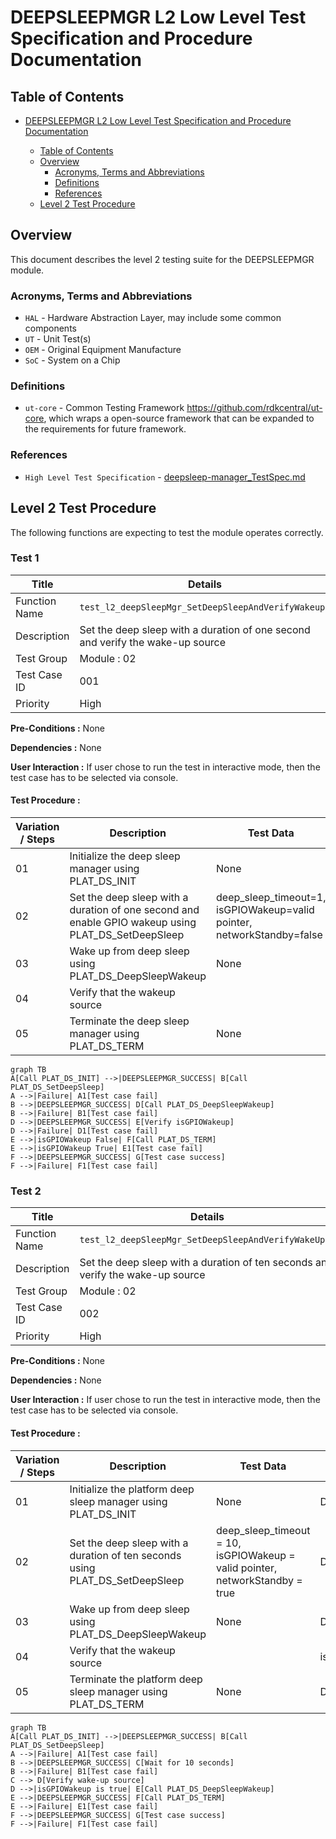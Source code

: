# DEEPSLEEPMGR L2 Low Level Test Specification and Procedure Documentation

## Table of Contents

- [DEEPSLEEPMGR L2 Low Level Test Specification and Procedure Documentation](#deepsleepmgr-l2-low-level-test-specification-and-procedure-documentation)

  - [Table of Contents](#table-of-contents)
  - [Overview](#overview)
    - [Acronyms, Terms and Abbreviations](#acronyms-terms-and-abbreviations)
    - [Definitions](#definitions)
    - [References](#references)
  - [Level 2 Test Procedure](#level-2-test-procedure)

## Overview

This document describes the level 2 testing suite for the DEEPSLEEPMGR module.

### Acronyms, Terms and Abbreviations

- `HAL` \- Hardware Abstraction Layer, may include some common components
- `UT`  \- Unit Test(s)
- `OEM`  \- Original Equipment Manufacture
- `SoC`  \- System on a Chip

### Definitions

  - `ut-core` \- Common Testing Framework <https://github.com/rdkcentral/ut-core>, which wraps a open-source framework that can be expanded to the requirements for future framework.

### References
- `High Level Test Specification` - [deepsleep-manager_TestSpec.md](deepsleep-manager_TestSpec.md)

## Level 2 Test Procedure

The following functions are expecting to test the module operates correctly.

### Test 1

|Title|Details|
|--|--|
|Function Name|`test_l2_deepSleepMgr_SetDeepSleepAndVerifyWakeup1`|
|Description|Set the deep sleep with a duration of one second and verify the wake-up source|
|Test Group|Module : 02|
|Test Case ID|001|
|Priority|High|

**Pre-Conditions :**
None

**Dependencies :**
None

**User Interaction :**
If user chose to run the test in interactive mode, then the test case has to be selected via console.

#### Test Procedure :

| Variation / Steps | Description | Test Data | Expected Result | Notes|
| -- | --------- | ---------- | -------------- | ----- |
| 01 | Initialize the deep sleep manager using PLAT_DS_INIT | None | DEEPSLEEPMGR_SUCCESS | Should be successful |
| 02 | Set the deep sleep with a duration of one second and enable GPIO wakeup using PLAT_DS_SetDeepSleep | deep_sleep_timeout=1, isGPIOWakeup=valid pointer, networkStandby=false | DEEPSLEEPMGR_SUCCESS | Should be successful |
| 03 | Wake up from deep sleep using PLAT_DS_DeepSleepWakeup | None | DEEPSLEEPMGR_SUCCESS | Should be successful |
| 04 | Verify that the wakeup source |  | isGPIOWakeup=false | Should be successful |
| 05 | Terminate the deep sleep manager using PLAT_DS_TERM | None | DEEPSLEEPMGR_SUCCESS | Should be successful |


```mermaid
graph TB
A[Call PLAT_DS_INIT] -->|DEEPSLEEPMGR_SUCCESS| B[Call PLAT_DS_SetDeepSleep]
A -->|Failure| A1[Test case fail]
B -->|DEEPSLEEPMGR_SUCCESS| D[Call PLAT_DS_DeepSleepWakeup]
B -->|Failure| B1[Test case fail]
D -->|DEEPSLEEPMGR_SUCCESS| E[Verify isGPIOWakeup]
D -->|Failure| D1[Test case fail]
E -->|isGPIOWakeup False| F[Call PLAT_DS_TERM]
E -->|isGPIOWakeup True| E1[Test case fail]
F -->|DEEPSLEEPMGR_SUCCESS| G[Test case success]
F -->|Failure| F1[Test case fail]
```


### Test 2

|Title|Details|
|--|--|
|Function Name|`test_l2_deepSleepMgr_SetDeepSleepAndVerifyWakeUp10`|
|Description|Set the deep sleep with a duration of ten seconds and verify the wake-up source|
|Test Group|Module : 02|
|Test Case ID|002|
|Priority|High|

**Pre-Conditions :**
None

**Dependencies :**
None

**User Interaction :**
If user chose to run the test in interactive mode, then the test case has to be selected via console.

#### Test Procedure :

| Variation / Steps | Description | Test Data | Expected Result | Notes|
| -- | --------- | ---------- | -------------- | ----- |
| 01 | Initialize the platform deep sleep manager using PLAT_DS_INIT | None | DEEPSLEEPMGR_SUCCESS | Should be successful |
| 02 | Set the deep sleep with a duration of ten seconds using PLAT_DS_SetDeepSleep | deep_sleep_timeout = 10, isGPIOWakeup = valid pointer, networkStandby = true | DEEPSLEEPMGR_SUCCESS | Should be successful |
| 03 | Wake up from deep sleep using PLAT_DS_DeepSleepWakeup | None | DEEPSLEEPMGR_SUCCESS | Should be successful |
| 04 | Verify that the wakeup source |  | isGPIOWakeup=false | Should be successful |
| 05 | Terminate the platform deep sleep manager using PLAT_DS_TERM | None | DEEPSLEEPMGR_SUCCESS | Should be successful |


```mermaid
graph TB
A[Call PLAT_DS_INIT] -->|DEEPSLEEPMGR_SUCCESS| B[Call PLAT_DS_SetDeepSleep]
A -->|Failure| A1[Test case fail]
B -->|DEEPSLEEPMGR_SUCCESS| C[Wait for 10 seconds]
B -->|Failure| B1[Test case fail]
C --> D[Verify wake-up source]
D -->|isGPIOWakeup is true| E[Call PLAT_DS_DeepSleepWakeup]
E -->|DEEPSLEEPMGR_SUCCESS| F[Call PLAT_DS_TERM]
E -->|Failure| E1[Test case fail]
F -->|DEEPSLEEPMGR_SUCCESS| G[Test case success]
F -->|Failure| F1[Test case fail]
```


